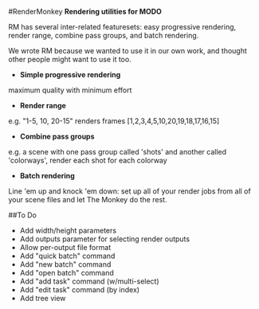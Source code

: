 #RenderMonkey
**Rendering utilities for MODO**

RM has several inter-related featuresets: easy progressive rendering, render range, combine pass groups, and batch rendering.

We wrote RM because we wanted to use it in our own work, and thought other people might want to use it too.

- **Simple progressive rendering**

maximum quality with minimum effort

- **Render range**

e.g. "1-5, 10, 20-15" renders frames [1,2,3,4,5,10,20,19,18,17,16,15]


- **Combine pass groups**

e.g. a scene with one pass group called 'shots' and another called 'colorways', render each shot for each colorway


- **Batch rendering**

Line 'em up and knock 'em down: set up all of your render jobs from all of your scene files and let The Monkey do the rest.

##To Do
- Add width/height parameters
- Add outputs parameter for selecting render outputs
- Allow per-output file format
- Add "quick batch" command
- Add "new batch" command
- Add "open batch" command
- Add "add task" command (w/multi-select)
- Add "edit task" command (by index)
- Add tree view